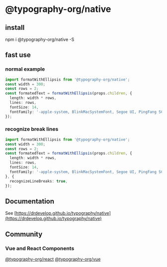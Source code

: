 # @typography-org/native

## install
npm i @typography-org/native -S

## fast use

### normal example
```ts
import formatWithEllipsis from '@typography-org/native';
const width = 300;
const rows = 2;
const formatedText = formatWithEllipsis(props.children, {
  length: width * rows,
  lines: rows,
  fontSize: 14,
  fontFamily: '-apple-system, BlinkMacSystemFont, Segoe UI, PingFang SC, Hiragino Sans GB, Microsoft YaHei, Helvetica Neue, Helvetica, Arial, sans-serif, Apple Color Emoji, Segoe UI Emoji, Segoe UI Symbol',
});
```

### recognize break lines
```ts
import formatWithEllipsis from '@typography-org/native';
const width = 300;
const rows = 2;
const formatedText = formatWithEllipsis(props.children, {
  length: width * rows,
  lines: rows,
  fontSize: 14,
  fontFamily: '-apple-system, BlinkMacSystemFont, Segoe UI, PingFang SC, Hiragino Sans GB, Microsoft YaHei, Helvetica Neue, Helvetica, Arial, sans-serif, Apple Color Emoji, Segoe UI Emoji, Segoe UI Symbol',
}, {
  recognizeLineBreaks: true,
});
```

## Documentation
See [https://drdevelop.github.io/typography/native](https://drdevelop.github.io/typography/native)
## Community
### Vue and React Components
[@typography-org/react](https://www.npmjs.com/package/@typography-org/react)
[@typography-org/vue](https://www.npmjs.com/package/@typography-org/vue)
